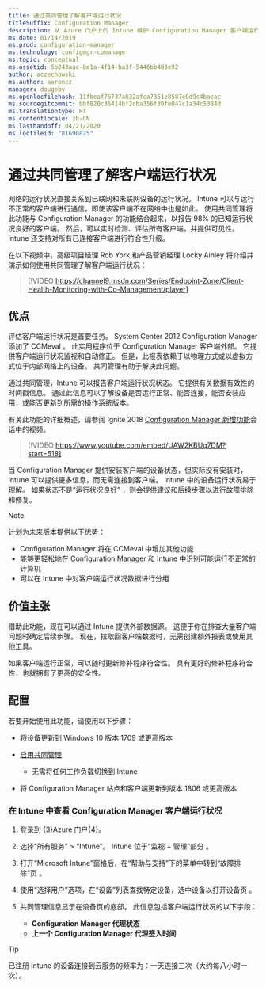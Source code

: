 ```yaml
---
title: 通过共同管理了解客户端运行状况
titleSuffix: Configuration Manager
description: 从 Azure 门户上的 Intune 维护 Configuration Manager 客户端运行状况的可见性
ms.date: 01/14/2019
ms.prod: configuration-manager
ms.technology: configmgr-comanage
ms.topic: conceptual
ms.assetid: 5b243aac-8a1a-4f14-ba3f-5446bb483e92
author: aczechowski
ms.author: aaroncz
manager: dougeby
ms.openlocfilehash: 11fbeaf76737a832afca7351e8587e0d9c4bacac
ms.sourcegitcommit: bbf820c35414bf2cba356f30fe047c1a34c5384d
ms.translationtype: HT
ms.contentlocale: zh-CN
ms.lasthandoff: 04/21/2020
ms.locfileid: "81690825"
---
```

# <a name="client-health-with-co-management"></a>通过共同管理了解客户端运行状况

网络的运行状况直接关系到已联网和未联网设备的运行状况。 Intune 可以与运行不正常的客户端进行通信，即使该客户端不在网络中也是如此。 使用共同管理将此功能与 Configuration Manager 的功能结合起来，以报告 98% 的已知运行状况良好的客户端。 然后，可以实时检测、评估所有客户端，并提供可见性。 Intune 还支持对所有已连接客户端进行符合性升级。

在以下视频中，高级项目经理 Rob York 和产品营销经理 Locky Ainley 将介绍并演示如何使用共同管理了解客户端运行状况：

> [!VIDEO https://channel9.msdn.com/Series/Endpoint-Zone/Client-Health-Monitoring-with-Co-Management/player]



## <a name="benefits"></a>优点

评估客户端运行状况是首要任务。 System Center 2012 Configuration Manager 添加了 CCMeval  。 此实用程序位于 Configuration Manager 客户端外部。 它提供客户端运行状况监视和自动修正。 但是，此报表依赖于以物理方式或以虚拟方式位于内部网络上的设备。 共同管理有助于解决此问题。

通过共同管理，Intune 可以报告客户端运行状况状态。 它提供有关数据有效性的时间戳信息。 通过此信息可以了解设备是否运行正常、能否连接，能否安装应用，或能否更新到所需的操作系统版本。 

有关此功能的详细概述，请参阅 Ignite 2018 [Configuration Manager 新增功能](https://myignite.techcommunity.microsoft.com/sessions/64591)会话中的视频。

> [!VIDEO https://www.youtube.com/embed/UAW2KBUq7DM?start=518]


当 Configuration Manager 提供安装客户端的设备状态，但实际没有安装时，Intune 可以提供更多信息，而无需连接到客户端。 Intune 中的设备运行状况易于理解。 如果状态不是“运行状况良好”  ，则会提供建议和后续步骤以进行故障排除和修复。

> [!Note]  
> 计划为未来版本提供以下优势：
> - Configuration Manager 将在 CCMeval 中增加其他功能  
> - 能够更轻松地在 Configuration Manager 和 Intune 中识别可能运行不正常的计算机  
> - 可以在 Intune 中对客户端运行状况数据进行分组  



## <a name="value-proposition"></a>价值主张

借助此功能，现在可以通过 Intune 提供外部数据源。 这便于你在排查大量客户端问题时确定后续步骤。 现在，拉取回客户端数据时，无需创建额外报表或使用其他工具。

如果客户端运行正常，可以随时更新修补程序符合性。 具有更好的修补程序符合性，也就拥有了更高的安全性。



## <a name="configure"></a>配置

若要开始使用此功能，请使用以下步骤：

- 将设备更新到 Windows 10 版本 1709 或更高版本  

- [启用共同管理](how-to-enable.md)  
    - 无需将任何工作负载切换到 Intune  

- 将 Configuration Manager 站点和客户端更新到版本 1806 或更高版本   


### <a name="review-configuration-manager-client-health-in-intune"></a>在 Intune 中查看 Configuration Manager 客户端运行状况

1. 登录到 {3}Azure 门户{4}。  

2. 选择“所有服务” > “Intune”。 Intune 位于“监视 + 管理”部分  。  

3. 打开“Microsoft Intune”窗格后，在“帮助与支持”下的菜单中转到“故障排除”页    。  

4. 使用“选择用户”选项，在“设备”列表查找特定设备，选中设备以打开设备页   。  

5. 共同管理信息显示在设备页的底部。 此信息包括客户端运行状况的以下字段：  
    - **Configuration Manager 代理状态**  
    - **上一个 Configuration Manager 代理签入时间**  

> [!Tip]  
> 已注册 Intune 的设备连接到云服务的频率为：一天连接三次（大约每八小时一次）。 
